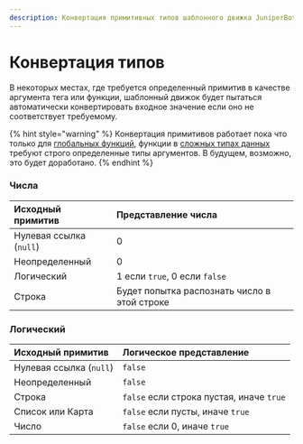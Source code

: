 ```yaml
---
description: Конвертация примитивных типов шаблонного движка JuniperBot
---
```


# Конвертация типов

В некоторых местах, где требуется определенный примитив в качестве аргумента тега или функции, шаблонный движок будет пытаться автоматически конвертировать входное значение если оно не соответствует требуемому.

{% hint style="warning" %}
Конвертация примитивов работает пока что только для [глобальных функций](../functions.md), функции в [сложных типах данных](../types.md) требуют строго определенные типы аргументов. В будущем, возможно, это будет доработано.
{% endhint %}

### Числа <a id="numbers"></a>

| Исходный примитив | Представление числа |
| :--- | :--- |
| Нулевая ссылка \(`null`\) | 0 |
| Неопределенный | 0 |
| Логический | 1 если `true`, 0 если `false` |
| Строка | Будет попытка распознать число в этой строке |

### Логический <a id="boolean"></a>

| Исходный примитив | Логическое представление |
| :--- | :--- |
| Нулевая ссылка \(`null`\) | `false` |
| Неопределенный | `false` |
| Строка | `false` если строка пустая, иначе `true` |
| Список или Карта | `false` если пусты, иначе `true` |
| Число | `false` если 0, иначе `true` |

